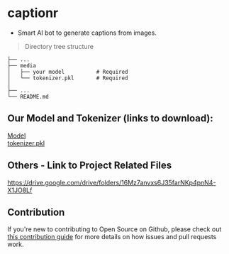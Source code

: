 # captionr

- Smart AI bot to generate captions from images.

> Directory tree structure  
  
    ├── ...
    ├── media                  
    │   ├── your model          # Required 
    │   └── tokenizer.pkl       # Required
    │               
    ├── ... 
    └── README.md



## Our Model and Tokenizer (links to download):

[Model](https://drive.google.com/file/d/1zucHy25zZPEFl5L6zrcr62_WYuS-jyxa/view?usp=sharing) <br/>
[tokenizer.pkl](https://drive.google.com/file/d/1T5AnfKaO-AvsFHwnHfVyHa4vjF7MX8Z2/view?usp=sharing)

## Others - Link to Project Related Files

https://drive.google.com/drive/folders/16Mz7anvxs6J35farNKp4pnN4-X1JO8Lf

## Contribution

If you're new to contributing to Open Source on Github, please check out [this contribution guide](https://guides.github.com/activities/contributing-to-open-source/) for more details on how issues and pull requests work.
